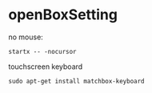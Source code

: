 # openBoxSetting

no mouse:

```
startx -- -nocursor
```

touchscreen keyboard

```
sudo apt-get install matchbox-keyboard

```
